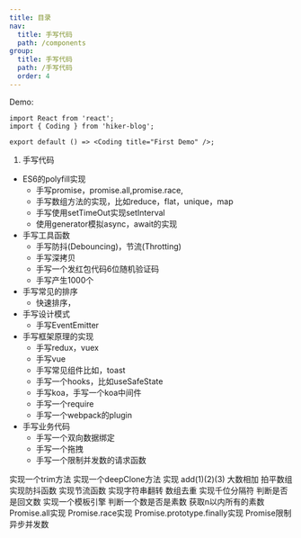 ```yaml
---
title: 目录
nav:
  title: 手写代码
  path: /components
group:
  title: 手写代码
  path: /手写代码
  order: 4
---
```



Demo:

```tsx
import React from 'react';
import { Coding } from 'hiker-blog';

export default () => <Coding title="First Demo" />;
```

1. 手写代码

- ES6的polyfill实现
  - 手写promise，promise.all,promise.race,
  - 手写数组方法的实现，比如reduce，flat，unique，map
  - 手写使用setTimeOut实现setInterval
  - 使用generator模拟async，await的实现
- 手写工具函数
  - 手写防抖(Debouncing)，节流(Throtting)
  - 手写深拷贝
  - 手写一个发红包代码6位随机验证码
  - 手写产生1000个
- 手写常见的排序
  - 快速排序，
- 手写设计模式
  - 手写EventEmitter
- 手写框架原理的实现
  - 手写redux，vuex
  - 手写vue
  - 手写常见组件比如，toast
  - 手写一个hooks，比如useSafeState
  - 手写koa，手写一个koa中间件
  - 手写一个require
  - 手写一个webpack的plugin
- 手写业务代码
  - 手写一个双向数据绑定
  - 手写一个拖拽
  - 手写一个限制并发数的请求函数


实现一个trim方法
实现一个deepClone方法
实现 add(1)(2)(3)
大数相加
拍平数组
实现防抖函数
实现节流函数
实现字符串翻转
数组去重
实现千位分隔符
判断是否是回文数
实现一个模板引擎
判断一个数是否是素数
获取n以内所有的素数
Promise.all实现
Promise.race实现
Promise.prototype.finally实现
Promise限制异步并发数
